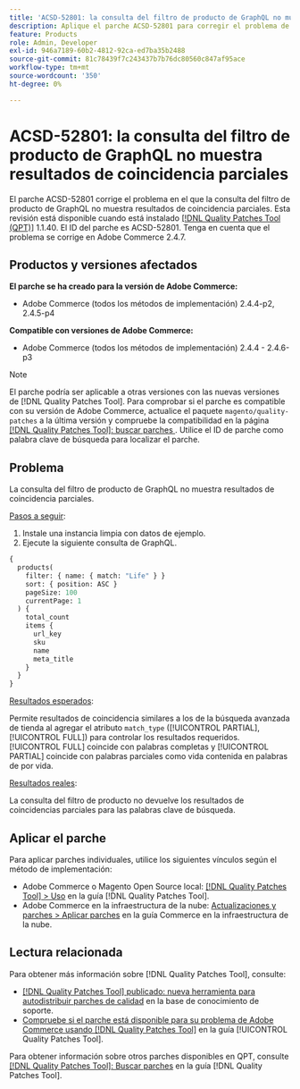 ```yaml
---
title: 'ACSD-52801: la consulta del filtro de producto de GraphQL no muestra resultados de coincidencia parciales'
description: Aplique el parche ACSD-52801 para corregir el problema de Adobe Commerce en el que la consulta del filtro de producto de GraphQL no muestra resultados de coincidencia parciales.
feature: Products
role: Admin, Developer
exl-id: 946a7189-60b2-4812-92ca-ed7ba35b2488
source-git-commit: 81c78439f7c243437b7b76dc80560c847af95ace
workflow-type: tm+mt
source-wordcount: '350'
ht-degree: 0%

---
```


# ACSD-52801: la consulta del filtro de producto de GraphQL no muestra resultados de coincidencia parciales

El parche ACSD-52801 corrige el problema en el que la consulta del filtro de producto de GraphQL no muestra resultados de coincidencia parciales. Esta revisión está disponible cuando está instalado [[!DNL Quality Patches Tool (QPT)]](https://experienceleague.adobe.com/en/docs/commerce-knowledge-base/kb/announcements/commerce-announcements/magento-quality-patches-released-new-tool-to-self-serve-quality-patches) 1.1.40. El ID del parche es ACSD-52801. Tenga en cuenta que el problema se corrige en Adobe Commerce 2.4.7.

## Productos y versiones afectados

**El parche se ha creado para la versión de Adobe Commerce:**

* Adobe Commerce (todos los métodos de implementación) 2.4.4-p2, 2.4.5-p4

**Compatible con versiones de Adobe Commerce:**

* Adobe Commerce (todos los métodos de implementación) 2.4.4 - 2.4.6-p3

>[!NOTE]
>
>El parche podría ser aplicable a otras versiones con las nuevas versiones de [!DNL Quality Patches Tool]. Para comprobar si el parche es compatible con su versión de Adobe Commerce, actualice el paquete `magento/quality-patches` a la última versión y compruebe la compatibilidad en la página [[!DNL Quality Patches Tool]: buscar parches ](https://experienceleague.adobe.com/tools/commerce-quality-patches/index.html). Utilice el ID de parche como palabra clave de búsqueda para localizar el parche.

## Problema

La consulta del filtro de producto de GraphQL no muestra resultados de coincidencia parciales.

<u>Pasos a seguir</u>:

1. Instale una instancia limpia con datos de ejemplo.
1. Ejecute la siguiente consulta de GraphQL.

```GraphQL
{
  products(
    filter: { name: { match: "Life" } }
    sort: { position: ASC }
    pageSize: 100
    currentPage: 1
  ) {
    total_count
    items {
      url_key
      sku
      name
      meta_title
    }
  }
}
```

<u>Resultados esperados</u>:

Permite resultados de coincidencia similares a los de la búsqueda avanzada de tienda al agregar el atributo `match_type` ([!UICONTROL PARTIAL], [!UICONTROL FULL]) para controlar los resultados requeridos. [!UICONTROL FULL] coincide con palabras completas y [!UICONTROL PARTIAL] coincide con palabras parciales como vida contenida en palabras de por vida.

<u>Resultados reales</u>:

La consulta del filtro de producto no devuelve los resultados de coincidencias parciales para las palabras clave de búsqueda.

## Aplicar el parche

Para aplicar parches individuales, utilice los siguientes vínculos según el método de implementación:

* Adobe Commerce o Magento Open Source local: [[!DNL Quality Patches Tool] > Uso](/help/tools/quality-patches-tool/usage.md) en la guía [!DNL Quality Patches Tool].
* Adobe Commerce en la infraestructura de la nube: [Actualizaciones y parches > Aplicar parches](https://experienceleague.adobe.com/docs/commerce-cloud-service/user-guide/develop/upgrade/apply-patches.html) en la guía Commerce en la infraestructura de la nube.

## Lectura relacionada

Para obtener más información sobre [!DNL Quality Patches Tool], consulte:

* [[!DNL Quality Patches Tool] publicado: nueva herramienta para autodistribuir parches de calidad](https://experienceleague.adobe.com/en/docs/commerce-knowledge-base/kb/announcements/commerce-announcements/magento-quality-patches-released-new-tool-to-self-serve-quality-patches) en la base de conocimiento de soporte.
* [Compruebe si el parche está disponible para su problema de Adobe Commerce usando [!DNL Quality Patches Tool]](/help/tools/quality-patches-tool/patches-available-in-qpt/check-patch-for-magento-issue-with-magento-quality-patches.md) en la guía [!UICONTROL Quality Patches Tool].


Para obtener información sobre otros parches disponibles en QPT, consulte [[!DNL Quality Patches Tool]: Buscar parches](https://experienceleague.adobe.com/tools/commerce-quality-patches/index.html) en la guía [!DNL Quality Patches Tool].
